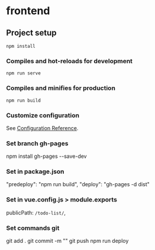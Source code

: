 # frontend

## Project setup
```
npm install
```

### Compiles and hot-reloads for development
```
npm run serve
```

### Compiles and minifies for production
```
npm run build
```

### Customize configuration
See [Configuration Reference](https://cli.vuejs.org/config/).

### Set branch gh-pages
npm install gh-pages --save-dev

### Set in package.json
"predeploy": "npm run build",
"deploy": "gh-pages -d dist"

### Set in vue.config.js > module.exports
publicPath: `/todo-list/`,

### Set commands git
git add .
git commit -m ""
git push
npm run deploy
